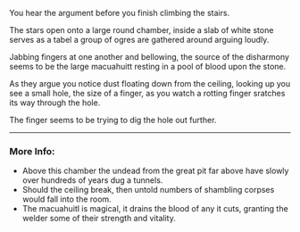 You hear the argument before you finish climbing the stairs.

The stars open onto a large round chamber, inside a slab of white stone serves as a tabel a group of ogres are gathered around arguing loudly.

Jabbing fingers at one another and bellowing, the source of the disharmony seems to be the large macuahuitt resting in a pool of blood upon the stone.

As they argue you notice dust floating down from the ceiling, looking up you see a small hole, the size of a finger, as you watch a rotting finger sratches its way through the hole.

The finger seems to be trying to dig the hole out further.

---

### More Info:

* Above this chamber the undead from the great pit far above have slowly over hundreds of years dug a tunnels. 
* Should the ceiling break, then untold numbers of shambling corpses would fall into the room.
* The macuahuitl is magical, it drains the blood of any it cuts, granting the welder some of their strength and vitality.

